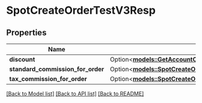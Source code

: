 # SpotCreateOrderTestV3Resp

## Properties

Name | Type | Description | Notes
------------ | ------------- | ------------- | -------------
**discount** | Option<[**models::GetAccountCommissionV3RespDiscount**](GetAccountCommissionV3Resp_discount.md)> |  | [optional]
**standard_commission_for_order** | Option<[**models::SpotCreateOrderTestV3RespStandardCommissionForOrder**](SpotCreateOrderTestV3Resp_standardCommissionForOrder.md)> |  | [optional]
**tax_commission_for_order** | Option<[**models::SpotCreateOrderTestV3RespStandardCommissionForOrder**](SpotCreateOrderTestV3Resp_standardCommissionForOrder.md)> |  | [optional]

[[Back to Model list]](../README.md#documentation-for-models) [[Back to API list]](../README.md#documentation-for-api-endpoints) [[Back to README]](../README.md)


